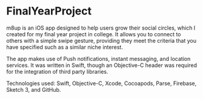 # FinalYearProject

m8up is an iOS app designed to help users grow their social circles, which I created for my final year project in college. It allows you to connect to others with a simple swipe gesture, providing they meet the criteria that you have specified such as a similar niche interest.

The app makes use of Push notifications, instant messaging, and location services. 
It was written in Swift, though an Objective-C header was required for the integration of third party libraries. 

Technologies used: Swift, Objective-C, Xcode, Cocoapods, Parse, Firebase, Sketch 3, and GitHub. 
